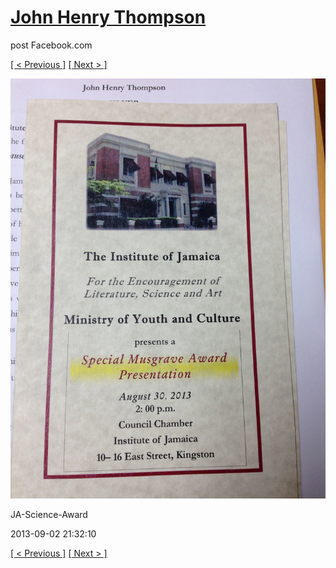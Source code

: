 # [John Henry Thompson](../README.md)
post Facebook.com

[[ < Previous ]](2013-09-02-50.md) [[ Next > ]](2013-08-29-1.md)

[![](../media/2013-09-02/JA-Science-Award-40.jpg)](../README.md)

JA-Science-Award

2013-09-02 21:32:10

[[ < Previous ]](2013-09-02-50.md) [[ Next > ]](2013-08-29-1.md)
